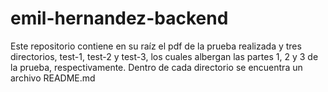 # emil-hernandez-backend

Este repositorio contiene en su raíz el pdf de la prueba realizada y tres directorios, test-1, test-2 y test-3, los cuales albergan las partes 1, 2 y 3 de la prueba, respectivamente. Dentro de cada directorio se encuentra un archivo README.md
